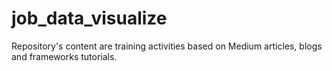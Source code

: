 # job_data_visualize
Repository's content are training activities based on Medium articles, blogs and frameworks tutorials.
